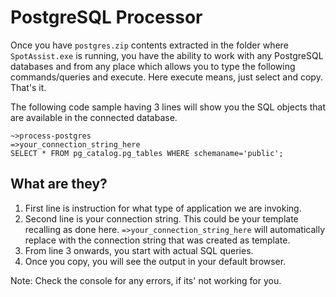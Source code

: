 # PostgreSQL Processor

Once you have `postgres.zip` contents extracted in the folder where `SpotAssist.exe` is running, you have the ability to work with any PostgreSQL databases and from any place which allows you to type the following commands/queries and execute. Here execute means, just select and copy. That's it.

The following code sample having 3 lines will show you the SQL objects that are available in the connected database.

```
~>process-postgres
=>your_connection_string_here
SELECT * FROM pg_catalog.pg_tables WHERE schemaname='public';
```

## What are they?
1. First line is instruction for what type of application we are invoking.
2. Second line is your connection string. This could be your template recalling as done here. `=>your_connection_string_here` will automatically replace with the connection string that was created as template.
3. From line 3 onwards, you start with actual SQL queries.
4. Once you copy, you will see the output in your default browser.

Note: Check the console for any errors, if its' not working for you.
